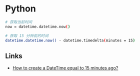 # Python

```sh
# 获取当前时间
now = datetime.datetime.now()

# 获取 15 分钟前的时间
datetime.datetime.now() - datetime.timedelta(minutes = 15)
```

## Links

- [How to create a DateTime equal to 15 minutes ago?](https://stackoverflow.com/questions/4541629/how-to-create-a-datetime-equal-to-15-minutes-ago)

